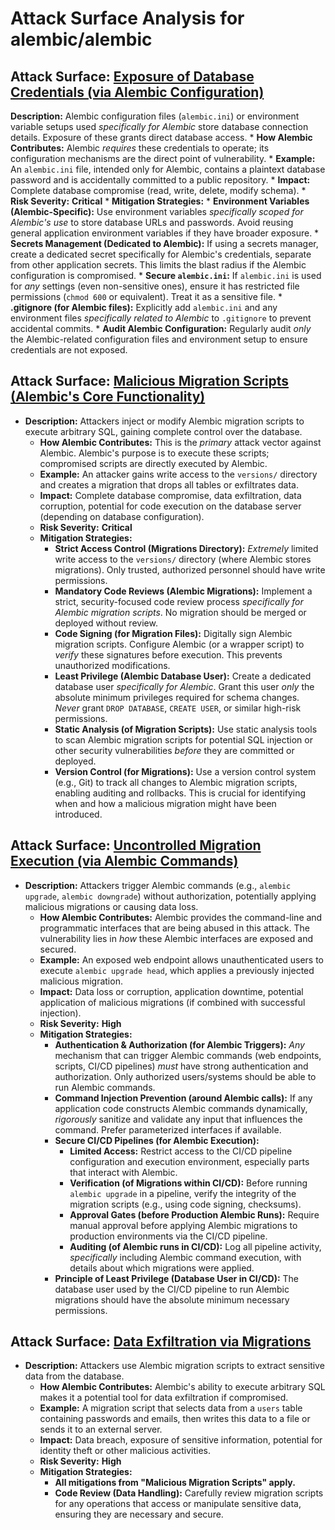 # Attack Surface Analysis for alembic/alembic

## Attack Surface: [Exposure of Database Credentials (via Alembic Configuration)](./attack_surfaces/exposure_of_database_credentials__via_alembic_configuration_.md)

**Description:** Alembic configuration files (`alembic.ini`) or environment variable setups used *specifically for Alembic* store database connection details. Exposure of these grants direct database access.
    *   **How Alembic Contributes:** Alembic *requires* these credentials to operate; its configuration mechanisms are the direct point of vulnerability.
    *   **Example:** An `alembic.ini` file, intended only for Alembic, contains a plaintext database password and is accidentally committed to a public repository.
    *   **Impact:** Complete database compromise (read, write, delete, modify schema).
    *   **Risk Severity:** **Critical**
    *   **Mitigation Strategies:**
        *   **Environment Variables (Alembic-Specific):** Use environment variables *specifically scoped for Alembic's use* to store database URLs and passwords.  Avoid reusing general application environment variables if they have broader exposure.
        *   **Secrets Management (Dedicated to Alembic):** If using a secrets manager, create a dedicated secret specifically for Alembic's credentials, separate from other application secrets. This limits the blast radius if the Alembic configuration is compromised.
        *   **Secure `alembic.ini`:** If `alembic.ini` is used for *any* settings (even non-sensitive ones), ensure it has restricted file permissions (`chmod 600` or equivalent).  Treat it as a sensitive file.
        *   **.gitignore (for Alembic files):** Explicitly add `alembic.ini` and any environment files *specifically related to Alembic* to `.gitignore` to prevent accidental commits.
        *   **Audit Alembic Configuration:** Regularly audit *only* the Alembic-related configuration files and environment setup to ensure credentials are not exposed.

## Attack Surface: [Malicious Migration Scripts (Alembic's Core Functionality)](./attack_surfaces/malicious_migration_scripts__alembic's_core_functionality_.md)

*   **Description:** Attackers inject or modify Alembic migration scripts to execute arbitrary SQL, gaining complete control over the database.
    *   **How Alembic Contributes:** This is the *primary* attack vector against Alembic. Alembic's purpose is to execute these scripts; compromised scripts are directly executed by Alembic.
    *   **Example:** An attacker gains write access to the `versions/` directory and creates a migration that drops all tables or exfiltrates data.
    *   **Impact:** Complete database compromise, data exfiltration, data corruption, potential for code execution on the database server (depending on database configuration).
    *   **Risk Severity:** **Critical**
    *   **Mitigation Strategies:**
        *   **Strict Access Control (Migrations Directory):** *Extremely* limited write access to the `versions/` directory (where Alembic stores migrations). Only trusted, authorized personnel should have write permissions.
        *   **Mandatory Code Reviews (Alembic Migrations):** Implement a strict, security-focused code review process *specifically for Alembic migration scripts*.  No migration should be merged or deployed without review.
        *   **Code Signing (for Migration Files):** Digitally sign Alembic migration scripts.  Configure Alembic (or a wrapper script) to *verify* these signatures before execution. This prevents unauthorized modifications.
        *   **Least Privilege (Alembic Database User):** Create a dedicated database user *specifically for Alembic*. Grant this user *only* the absolute minimum privileges required for schema changes.  *Never* grant `DROP DATABASE`, `CREATE USER`, or similar high-risk permissions.
        *   **Static Analysis (of Migration Scripts):** Use static analysis tools to scan Alembic migration scripts for potential SQL injection or other security vulnerabilities *before* they are committed or deployed.
        *   **Version Control (for Migrations):** Use a version control system (e.g., Git) to track all changes to Alembic migration scripts, enabling auditing and rollbacks. This is crucial for identifying when and how a malicious migration might have been introduced.

## Attack Surface: [Uncontrolled Migration Execution (via Alembic Commands)](./attack_surfaces/uncontrolled_migration_execution__via_alembic_commands_.md)

*   **Description:** Attackers trigger Alembic commands (e.g., `alembic upgrade`, `alembic downgrade`) without authorization, potentially applying malicious migrations or causing data loss.
    *   **How Alembic Contributes:** Alembic provides the command-line and programmatic interfaces that are being abused in this attack. The vulnerability lies in *how* these Alembic interfaces are exposed and secured.
    *   **Example:** An exposed web endpoint allows unauthenticated users to execute `alembic upgrade head`, which applies a previously injected malicious migration.
    *   **Impact:** Data loss or corruption, application downtime, potential application of malicious migrations (if combined with successful injection).
    *   **Risk Severity:** **High**
    *   **Mitigation Strategies:**
        *   **Authentication & Authorization (for Alembic Triggers):** *Any* mechanism that can trigger Alembic commands (web endpoints, scripts, CI/CD pipelines) *must* have strong authentication and authorization.  Only authorized users/systems should be able to run Alembic commands.
        *   **Command Injection Prevention (around Alembic calls):** If any application code constructs Alembic commands dynamically, *rigorously* sanitize and validate any input that influences the command.  Prefer parameterized interfaces if available.
        *   **Secure CI/CD Pipelines (for Alembic Execution):**
            *   **Limited Access:** Restrict access to the CI/CD pipeline configuration and execution environment, especially parts that interact with Alembic.
            *   **Verification (of Migrations within CI/CD):** Before running `alembic upgrade` in a pipeline, verify the integrity of the migration scripts (e.g., using code signing, checksums).
            *   **Approval Gates (before Production Alembic Runs):** Require manual approval before applying Alembic migrations to production environments via the CI/CD pipeline.
            *   **Auditing (of Alembic runs in CI/CD):** Log all pipeline activity, *specifically* including Alembic command execution, with details about which migrations were applied.
        * **Principle of Least Privilege (Database User in CI/CD):** The database user used by the CI/CD pipeline to run Alembic migrations should have the absolute minimum necessary permissions.

## Attack Surface: [Data Exfiltration via Migrations](./attack_surfaces/data_exfiltration_via_migrations.md)

*   **Description:** Attackers use Alembic migration scripts to extract sensitive data from the database.
    *   **How Alembic Contributes:** Alembic's ability to execute arbitrary SQL makes it a potential tool for data exfiltration if compromised.
    *   **Example:** A migration script that selects data from a `users` table containing passwords and emails, then writes this data to a file or sends it to an external server.
    *   **Impact:** Data breach, exposure of sensitive information, potential for identity theft or other malicious activities.
    *   **Risk Severity:** **High**
    *   **Mitigation Strategies:**
        *   **All mitigations from "Malicious Migration Scripts" apply.**
        *   **Code Review (Data Handling):** Carefully review migration scripts for any operations that access or manipulate sensitive data, ensuring they are necessary and secure.

